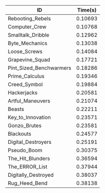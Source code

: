 |ID|Time(s)|
|-|-|
|Rebooting_Rebels|0.10693|
|Computer_Crew|0.10768|
|Smalltalk_Dribble|0.12962|
|Byte_Mechanics|0.13038|
|Loose_Screws|0.14084|
|Grapevine_Squad|0.17721|
|Pint_Sized_Benchwarmers|0.18286|
|Prime_Calculus|0.19346|
|Creed_Symbol|0.19884|
|Hackerjacks|0.20581|
|Artful_Maneuvers|0.21074|
|Beasts|0.22211|
|Key_to_Innovation|0.23571|
|Gonzo_Brutes|0.23581|
|Blackouts|0.24577|
|Digital_Destroyers|0.25191|
|Pseudo_Boom|0.30375|
|The_Hit_Blunders|0.36594|
|The_ERROR_List|0.37944|
|Digitally_Destroyed|0.38037|
|Rug_Heed_Bend|0.38138|
